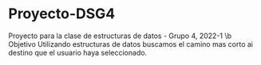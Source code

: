# Proyecto-DSG4
Proyecto para la clase de estructuras de datos - Grupo 4, 2022-1
\b Objetivo 
Utilizando  estructuras de datos buscamos el camino mas corto ai destino que el usuario haya seleccionado. 